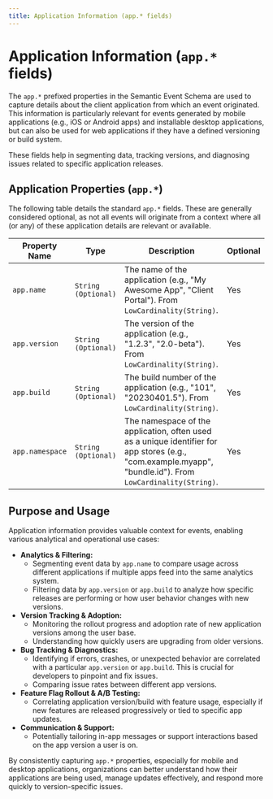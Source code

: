 ```yaml
---
title: Application Information (app.* fields)
---
```


# Application Information (`app.*` fields)

The `app.*` prefixed properties in the Semantic Event Schema are used to capture details about the client application from which an event originated. This information is particularly relevant for events generated by mobile applications (e.g., iOS or Android apps) and installable desktop applications, but can also be used for web applications if they have a defined versioning or build system.

These fields help in segmenting data, tracking versions, and diagnosing issues related to specific application releases.

## Application Properties (`app.*`)

The following table details the standard `app.*` fields. These are generally considered optional, as not all events will originate from a context where all (or any) of these application details are relevant or available.

| Property Name   | Type                | Description                                                                                                | Optional |
|-----------------|---------------------|------------------------------------------------------------------------------------------------------------|----------|
| `app.name`      | `String (Optional)` | The name of the application (e.g., "My Awesome App", "Client Portal"). From `LowCardinality(String)`.        | Yes      |
| `app.version`   | `String (Optional)` | The version of the application (e.g., "1.2.3", "2.0-beta"). From `LowCardinality(String)`.                  | Yes      |
| `app.build`     | `String (Optional)` | The build number of the application (e.g., "101", "20230401.5"). From `LowCardinality(String)`.              | Yes      |
| `app.namespace` | `String (Optional)` | The namespace of the application, often used as a unique identifier for app stores (e.g., "com.example.myapp", "bundle.id"). From `LowCardinality(String)`. | Yes      |

## Purpose and Usage

Application information provides valuable context for events, enabling various analytical and operational use cases:

*   **Analytics & Filtering:**
    *   Segmenting event data by `app.name` to compare usage across different applications if multiple apps feed into the same analytics system.
    *   Filtering data by `app.version` or `app.build` to analyze how specific releases are performing or how user behavior changes with new versions.
*   **Version Tracking & Adoption:**
    *   Monitoring the rollout progress and adoption rate of new application versions among the user base.
    *   Understanding how quickly users are upgrading from older versions.
*   **Bug Tracking & Diagnostics:**
    *   Identifying if errors, crashes, or unexpected behavior are correlated with a particular `app.version` or `app.build`. This is crucial for developers to pinpoint and fix issues.
    *   Comparing issue rates between different app versions.
*   **Feature Flag Rollout & A/B Testing:**
    *   Correlating application version/build with feature usage, especially if new features are released progressively or tied to specific app updates.
*   **Communication & Support:**
    *   Potentially tailoring in-app messages or support interactions based on the app version a user is on.

By consistently capturing `app.*` properties, especially for mobile and desktop applications, organizations can better understand how their applications are being used, manage updates effectively, and respond more quickly to version-specific issues.
